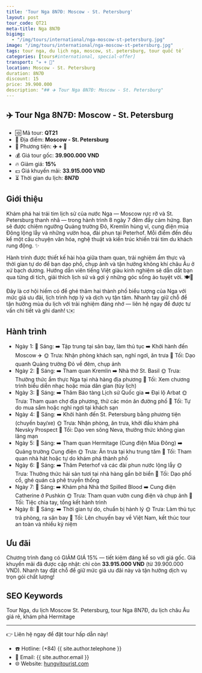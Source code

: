 ```yaml
---
title: 'Tour Nga 8N7Đ: Moscow - St. Petersburg'
layout: post
tour_code: QT21
meta-title: Nga 8N7Đ
bigimg:
  - "/img/tours/international/nga-moscow-st-petersburg.jpg"
image: "/img/tours/international/nga-moscow-st-petersburg.jpg"
tags: tour nga, du lịch nga, moscow, st. petersburg, tour quốc tế
categories: [tours#international, special-offer]
transport: "✈️ + 🚌"
location: Moscow - St. Petersburg
duration: 8N7Đ
discount: 15
price: 39.900.000
description: "## ✈️ Tour Nga 8N7Đ: Moscow - St. Petersburg"
---
```


## ✈️ Tour Nga 8N7Đ: Moscow - St. Petersburg 

- 🆔 Mã tour: **QT21**
- 📍 Địa điểm: **Moscow - St. Petersburg**
- 🚗 Phương tiện: **✈️ + 🚌**
- 💰 Giá tour gốc: **39.900.000 VND**
- 🔥 Giảm giá: **15%**
- 💵 Giá khuyến mãi: **33.915.000 VND**
- ⏳ Thời gian du lịch: **8N7Đ**

## Giới thiệu
Khám phá hai trái tim lịch sử của nước Nga — Moscow rực rỡ và St. Petersburg thanh nhã — trong hành trình 8 ngày 7 đêm đầy cảm hứng. Bạn sẽ được chiêm ngưỡng Quảng trường Đỏ, Kremlin hùng vĩ, cung điện mùa Đông lộng lẫy và những vườn hoa, đài phun tại Peterhof. Mỗi điểm đến đều kể một câu chuyện văn hóa, nghệ thuật và kiến trúc khiến trái tim du khách rung động. ✨

Hành trình được thiết kế hài hòa giữa tham quan, trải nghiệm ẩm thực và thời gian tự do để bạn dạo phố, chụp ảnh và tận hưởng không khí châu Âu ở xứ bạch dương. Hướng dẫn viên tiếng Việt giàu kinh nghiệm sẽ dẫn dắt bạn qua từng di tích, giải thích lịch sử và gợi ý những góc sống ảo tuyệt vời. 🍽️📸

Đây là cơ hội hiếm có để ghé thăm hai thành phố biểu tượng của Nga với mức giá ưu đãi, lịch trình hợp lý và dịch vụ tận tâm. Nhanh tay giữ chỗ để tận hưởng mùa du lịch với trải nghiệm đáng nhớ — liên hệ ngay để được tư vấn chi tiết và ghi danh! 📞✉️

## Hành trình
- Ngày 1:
  🌅 Sáng: ➡️ Tập trung tại sân bay, làm thủ tục ➡️ Khởi hành đến Moscow ✈️
  🌞 Trưa: Nhận phòng khách sạn, nghỉ ngơi, ăn trưa
  🌙 Tối: Dạo quanh Quảng trường Đỏ về đêm, chụp ảnh
- Ngày 2:
  🌅 Sáng: ➡️ Tham quan Kremlin ➡️ Nhà thờ St. Basil
  🌞 Trưa: Thưởng thức ẩm thực Nga tại nhà hàng địa phương
  🌙 Tối: Xem chương trình biểu diễn nhạc hoặc múa dân gian (tùy lịch)
- Ngày 3:
  🌅 Sáng: ➡️ Thăm Bảo tàng Lịch sử Quốc gia ➡️ Đại lộ Arbat
  🌞 Trưa: Tham quan chợ địa phương, thử các món ăn đường phố
  🌙 Tối: Tự do mua sắm hoặc nghỉ ngơi tại khách sạn
- Ngày 4:
  🌅 Sáng: ➡️ Khởi hành đến St. Petersburg bằng phương tiện (chuyến bay/xe)
  🌞 Trưa: Nhận phòng, ăn trưa, khởi đầu khám phá Nevsky Prospect
  🌙 Tối: Dạo ven sông Neva, thưởng thức không gian lãng mạn
- Ngày 5:
  🌅 Sáng: ➡️ Tham quan Hermitage (Cung điện Mùa Đông) ➡️ Quảng trường Cung điện
  🌞 Trưa: Ăn trưa tại khu trung tâm
  🌙 Tối: Tham quan nhà hát hoặc tự do khám phá thành phố
- Ngày 6:
  🌅 Sáng: ➡️ Thăm Peterhof và các đài phun nước lộng lẫy
  🌞 Trưa: Thưởng thức hải sản tươi tại nhà hàng gần bờ biển
  🌙 Tối: Dạo phố cổ, ghé quán cà phê truyền thống
- Ngày 7:
  🌅 Sáng: ➡️ Khám phá Nhà thờ Spilled Blood ➡️ Cung điện Catherine ở Pushkin
  🌞 Trưa: Tham quan vườn cung điện và chụp ảnh
  🌙 Tối: Tiệc chia tay, tổng kết hành trình
- Ngày 8:
  🌅 Sáng: ➡️ Thời gian tự do, chuẩn bị hành lý
  🌞 Trưa: Làm thủ tục trả phòng, ra sân bay
  🌙 Tối: Lên chuyến bay về Việt Nam, kết thúc tour an toàn và nhiều kỷ niệm

## Ưu đãi
Chương trình đang có GIẢM GIÁ 15% — tiết kiệm đáng kể so với giá gốc. Giá khuyến mãi đã được cập nhật: chỉ còn **33.915.000 VND** (từ 39.900.000 VND). Nhanh tay đặt chỗ để giữ mức giá ưu đãi này và tận hưởng dịch vụ trọn gói chất lượng!

## SEO Keywords
Tour Nga, du lịch Moscow St. Petersburg, tour Nga 8N7Đ, du lịch châu Âu giá rẻ, khám phá Hermitage

---

👉 Liên hệ ngay để đặt tour hấp dẫn này!

- ☎️ Hotline: (+84) {{ site.author.telephone }}
- 📧 Email: {{ site.author.email }}
- 🌐 Website: [hungvitourist.com](https://hungvitourist.com)

